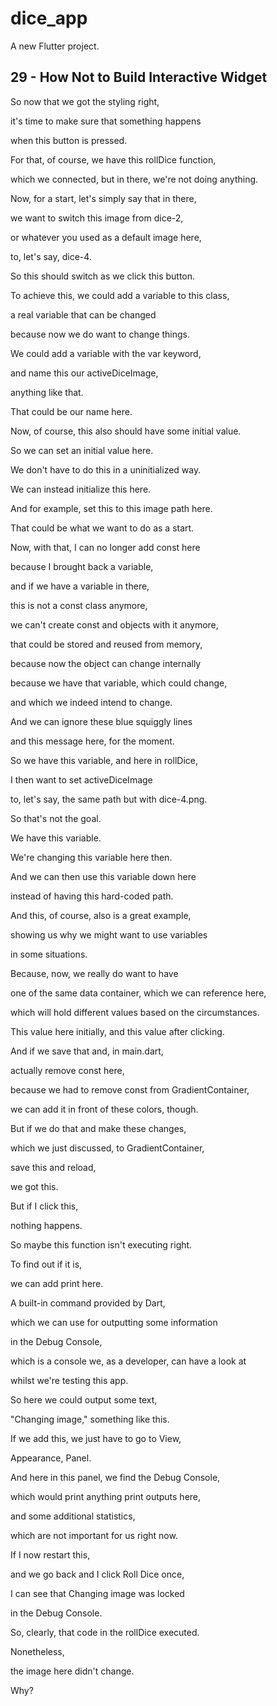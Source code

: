 # dice_app

A new Flutter project.

## 29 - How Not to Build Interactive Widget 
So now that we got the styling right,

it's time to make sure that something happens

when this button is pressed.

For that, of course, we have this rollDice function,

which we connected, but in there, we're not doing anything.

Now, for a start, let's simply say that in there,

we want to switch this image from dice-2,

or whatever you used as a default image here,

to, let's say, dice-4.

So this should switch as we click this button.

To achieve this, we could add a variable to this class,

a real variable that can be changed

because now we do want to change things.

We could add a variable with the var keyword,

and name this our activeDiceImage,

anything like that.

That could be our name here.

Now, of course, this also should have some initial value.

So we can set an initial value here.

We don't have to do this in a uninitialized way.

We can instead initialize this here.

And for example, set this to this image path here.

That could be what we want to do as a start.

Now, with that, I can no longer add const here

because I brought back a variable,

and if we have a variable in there,

this is not a const class anymore,

we can't create const and objects with it anymore,

that could be stored and reused from memory,

because now the object can change internally

because we have that variable, which could change,

and which we indeed intend to change.

And we can ignore these blue squiggly lines

and this message here, for the moment.

So we have this variable, and here in rollDice,

I then want to set activeDiceImage

to, let's say, the same path but with dice-4.png.

So that's not the goal.

We have this variable.

We're changing this variable here then.

And we can then use this variable down here

instead of having this hard-coded path.

And this, of course, also is a great example,

showing us why we might want to use variables

in some situations.

Because, now, we really do want to have

one of the same data container, which we can reference here,

which will hold different values based on the circumstances.

This value here initially, and this value after clicking.

And if we save that and, in main.dart,

actually remove const here,

because we had to remove const from GradientContainer,

we can add it in front of these colors, though.

But if we do that and make these changes,

which we just discussed, to GradientContainer,

save this and reload,

we got this.

But if I click this,

nothing happens.

So maybe this function isn't executing right.

To find out if it is,

we can add print here.

A built-in command provided by Dart,

which we can use for outputting some information

in the Debug Console,

which is a console we, as a developer, can have a look at

whilst we're testing this app.

So here we could output some text,

"Changing image," something like this.

If we add this, we just have to go to View,

Appearance, Panel.

And here in this panel, we find the Debug Console,

which would print anything print outputs here,

and some additional statistics,

which are not important for us right now.

If I now restart this,

and we go back and I click Roll Dice once,

I can see that Changing image was locked

in the Debug Console.

So, clearly, that code in the rollDice executed.

Nonetheless,

the image here didn't change.

Why?